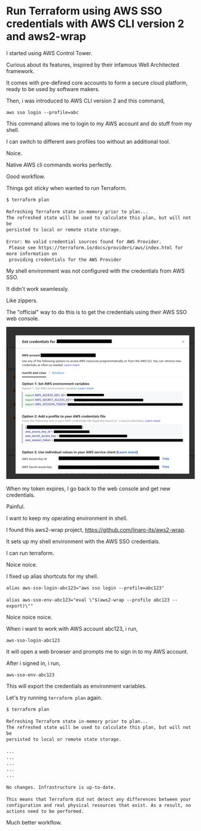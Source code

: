 # Run Terraform using AWS SSO credentials with AWS CLI version 2 and aws2-wrap

I started using AWS Control Tower.

Curious about its features, inspired by their infamous Well Architected framework.

It comes with pre-defined core accounts to form a secure cloud platform, ready to be used by software makers.

Then, i was introduced to AWS CLI version 2 and this command, 

``` shell
aws sso login --profile=abc
```

This command allows me to login to my AWS account and do stuff from my shell.

I can switch to different aws profiles too without an additional tool.

Noice.

Native AWS cli commands works perfectly. 

Good workflow.

Things got sticky when  wanted to run Terraform.

``` shell
$ terraform plan

Refreshing Terraform state in-memory prior to plan...
The refreshed state will be used to calculate this plan, but will not be
persisted to local or remote state storage.

Error: No valid credential sources found for AWS Provider.
 Please see https://terraform.io/docs/providers/aws/index.html for more information on
 providing credentials for the AWS Provider
```

My shell environment was not configured with the credentials from AWS SSO. 

It didn't work seamlessly.

Like zippers.

The "official" way to do this is to get the credentials using their AWS SSO web console.

![screenshot of aws sso web console](images/screenshot-aws-sso-web-console-api-credentials.png)

When my token expires, I go back to the web console and get new credentials.

Painful.

I want to keep my operating environment in shell.

I found this aws2-wrap project, https://github.com/linaro-its/aws2-wrap.

It sets up my shell environment with the AWS SSO credentials.

I can run terraform.

Noice noice.

I fixed up alias shortcuts for my shell.

``` shell
alias aws-sso-login-abc123="aws sso login --profile=abc123"

alias aws-sso-env-abc123="eval \"$(aws2-wrap --profile abc123 --export)\""
```

Noice noice noice.

When i want to work with AWS account abc123, i run,

``` shell
aws-sso-login-abc123
```

It will open a web browser and prompts me to sign in to my AWS account.

After i signed in, i run,

``` shell
aws-sso-env-abc123
```

This will export the credentials as environment variables.

Let's try running `terraform plan` again.

``` shell
$ terraform plan

Refreshing Terraform state in-memory prior to plan...
The refreshed state will be used to calculate this plan, but will not be
persisted to local or remote state storage.

...
...
...
...
...

No changes. Infrastructure is up-to-date.

This means that Terraform did not detect any differences between your
configuration and real physical resources that exist. As a result, no
actions need to be performed.
```

Much better workflow.
